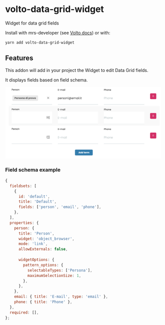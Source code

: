 # volto-data-grid-widget

Widget for data grid fields

Install with mrs-developer (see [Volto docs](https://docs.voltocms.com/customizing/add-ons/)) or with:

```bash
yarn add volto-data-grid-widget
```

## Features

This addon will add in your project the Widget to edit Data Grid fields.

It displays fields based on field schema.

<img alt="Data grid widget" src="./docs/data-grid-widget.png" width="500" />

### Field schema example

```jsx
{
  fieldsets: [
    {
      id: 'default',
      title: 'Default',
      fields: ['person', 'email', 'phone'],
    },
  ],
  properties: {
    person: {
      title: 'Person',
      widget: 'object_browser',
      mode: 'link',
      allowExternals: false,

      widgetOptions: {
        pattern_options: {
          selectableTypes: ['Persona'],
          maximumSelectionSize: 1,
        },
      },
    },
    email: { title: 'E-mail', type: 'email' },
    phone: { title: 'Phone' },
  },
  required: [],
};
```
